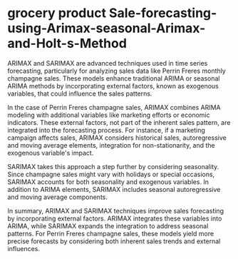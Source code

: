 # grocery product Sale-forecasting-using-Arimax-seasonal-Arimax-and-Holt-s-Method

ARIMAX and SARIMAX are advanced techniques used in time series forecasting, particularly for analyzing sales data like Perrin Freres monthly champagne sales. These models enhance traditional ARIMA or seasonal ARIMA methods by incorporating external factors, known as exogenous variables, that could influence the sales patterns.

In the case of Perrin Freres champagne sales, ARIMAX combines ARIMA modeling with additional variables like marketing efforts or economic indicators. These external factors, not part of the inherent sales pattern, are integrated into the forecasting process. For instance, if a marketing campaign affects sales, ARIMAX considers historical sales, autoregressive and moving average elements, integration for non-stationarity, and the exogenous variable's impact.

SARIMAX takes this approach a step further by considering seasonality. Since champagne sales might vary with holidays or special occasions, SARIMAX accounts for both seasonality and exogenous variables. In addition to ARIMA elements, SARIMAX includes seasonal autoregressive and moving average components.

In summary, ARIMAX and SARIMAX techniques improve sales forecasting by incorporating external factors. ARIMAX integrates these variables into ARIMA, while SARIMAX expands the integration to address seasonal patterns. For Perrin Freres champagne sales, these models yield more precise forecasts by considering both inherent sales trends and external influences.
